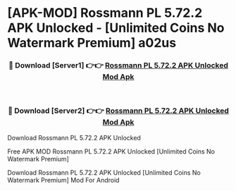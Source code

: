 # [APK-MOD] Rossmann PL 5.72.2 APK Unlocked - [Unlimited Coins No Watermark Premium] a02us



<div align="center">
<h3>🔴 Download [Server1] 👉👉 <a href="https://momento.my/?title=Rossmann_PL_5.72.2_APK_Unlocked">Rossmann PL 5.72.2 APK Unlocked Mod Apk</a></h3><br>

<h3>🔴 Download [Server2] 👉👉 <a href="https://momento.my/?title=Rossmann_PL_5.72.2_APK_Unlocked">Rossmann PL 5.72.2 APK Unlocked Mod Apk</a></h3>
</div>



Download Rossmann PL 5.72.2 APK Unlocked 

Free APK MOD Rossmann PL 5.72.2 APK Unlocked [Unlimited Coins No Watermark Premium]

Download Rossmann PL 5.72.2 APK Unlocked [Unlimited Coins No Watermark Premium] Mod For Android
